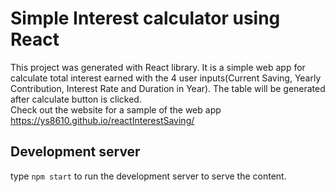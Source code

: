 # Simple Interest calculator using React

This project was generated with React library. It is a simple web app for calculate total interest earned with the 4 user inputs(Current Saving, Yearly Contribution, Interest Rate and Duration in Year). The table will be generated after calculate button is clicked.  
Check out the website for a sample of the web app  
https://ys8610.github.io/reactInterestSaving/  

## Development server
type `npm start` to run the development server to serve the content.